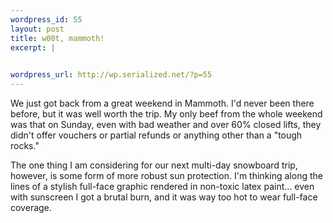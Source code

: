 ```yaml
--- 
wordpress_id: 55
layout: post
title: w00t, mammoth!
excerpt: |
  

wordpress_url: http://wp.serialized.net/?p=55
---
```

We just got back from a great weekend in Mammoth. I'd never been there before, but it was well worth the trip. My only beef from the whole weekend was that on Sunday, even with bad weather and over 60% closed lifts, they didn't offer vouchers or partial refunds or anything other than a "tough rocks."

The one thing I am considering for our next multi-day snowboard trip, however, is some form of more robust sun protection. I'm thinking along the lines of a stylish full-face graphic rendered in non-toxic latex paint... even with sunscreen I got a brutal burn, and it was way too hot to wear full-face coverage.
